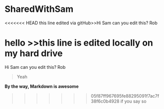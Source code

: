 # SharedWithSam
<<<<<<< HEAD
this line edited via gitHub>>Hi Sam can you edit this? Rob

hello >>this line is edited locally on my hard drive
=======
Hi Sam
can you edit this?
Rob

> Yeah

**By the way, Markdown is awesome**
>>>>>>> 05f87ff967695fe88295091f7ac7f38f6c0b4928 
if you say so
